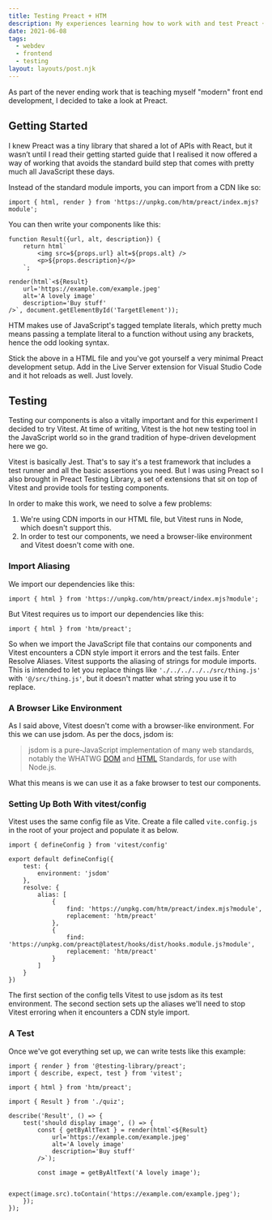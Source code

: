 ```yaml
---
title: Testing Preact + HTM
description: My experiences learning how to work with and test Preact + HTM.
date: 2021-06-08
tags:
  - webdev
  - frontend
  - testing
layout: layouts/post.njk
---
```


As part of the never ending work that is teaching myself "modern" front end development, I decided to take a look at Preact.

## Getting Started

I knew Preact was a tiny library that shared a lot of APIs with React, but it wasn’t until I read their getting started guide that I realised it now offered a way of working that avoids the standard build step that comes with pretty much all JavaScript these days.

Instead of the standard module imports, you can import from a CDN like so:

```
import { html, render } from 'https://unpkg.com/htm/preact/index.mjs?module';
```

You can then write your components like this:

```
function Result({url, alt, description}) {
	return html`
		<img src=${props.url} alt=${props.alt} />
		<p>${props.description}</p>
	`;
	
render(html`<${Result} 
	url='https://example.com/example.jpeg'
	alt='A lovely image'
	description='Buy stuff'
/>`, document.getElementById('TargetElement'));
```

HTM makes use of JavaScript's tagged template literals, which pretty much means passing a template literal to a function without using any brackets, hence the odd looking syntax.

Stick the above in a HTML file  and you've got yourself a very minimal Preact development setup. Add in the Live Server extension for Visual Studio Code and it hot reloads as well. Just lovely.

## Testing

Testing our components is also a vitally important and for this experiment I decided to try Vitest. At time of writing, Vitest is the hot new testing tool in the JavaScript world so in the grand tradition of hype-driven development here we go.

Vitest is basically Jest. That's to say it's a test framework that includes a test runner and all the basic assertions you need. But I was using Preact so I also brought in Preact Testing Library, a set of extensions that sit on top of Vitest and provide tools for testing components.

In order to make this work, we need to solve a few problems:

1. We're using CDN imports in our HTML file, but Vitest runs in Node, which doesn't support this.
2. In order to test our components, we need a browser-like environment and Vitest doesn't come with one.

### Import Aliasing

We import our dependencies like this:

`import { html } from 'https://unpkg.com/htm/preact/index.mjs?module';`

But Vitest requires us to import our dependencies like this:

`import { html } from 'htm/preact';`

So when we import the JavaScript file that contains our components and Vitest encounters a CDN style import it errors and the test fails. Enter Resolve Aliases. Vitest supports the aliasing of strings for module imports. This is intended to let you replace things like `'./../../../../src/thing.js'` with `'@/src/thing.js'`, but it doesn't matter what string you use it to replace.

### A Browser Like Environment

As I said above, Vitest doesn't come with a browser-like environment. For this we can use jsdom. As per the docs, jsdom is:

> jsdom is a pure-JavaScript implementation of many web standards, notably the WHATWG [DOM](https://dom.spec.whatwg.org/) and [HTML](https://html.spec.whatwg.org/multipage/) Standards, for use with Node.js.

What this means is we can use it as a fake browser to test our components.

### Setting Up Both With vitest/config

Vitest uses the same config file as Vite. Create a file called `vite.config.js` in the root of your project and populate it as below.

```
import { defineConfig } from 'vitest/config'

export default defineConfig({
	test: {
		environment: 'jsdom'
	},
	resolve: {
		alias: [
			{
				find: 'https://unpkg.com/htm/preact/index.mjs?module',
				replacement: 'htm/preact'
			},
			{
				find: 'https://unpkg.com/preact@latest/hooks/dist/hooks.module.js?module',
				replacement: 'htm/preact'
			}
		]
	}
})
```

The first section of the config tells Vitest to use jsdom as its test environment. The second section sets up the aliases we'll need to stop Vitest erroring when it encounters a CDN style import.

### A Test

Once we've got everything set up, we can write tests like this example:

```
import { render } from '@testing-library/preact';
import { describe, expect, test } from 'vitest';

import { html } from 'htm/preact';

import { Result } from './quiz';

describe('Result', () => {
	test('should display image', () => {
		const { getByAltText } = render(html`<${Result} 
			url='https://example.com/example.jpeg'
            alt='A lovely image'
            description='Buy stuff'
		/>`);

		const image = getByAltText('A lovely image');

		expect(image.src).toContain('https://example.com/example.jpeg');
	});
});
```

